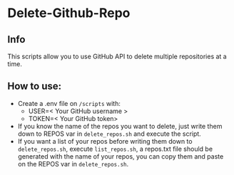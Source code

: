 # Delete-Github-Repo

## Info

This scripts allow you to use GitHub API to delete multiple repositories at a time.

## How to use:

- Create a .env file on `/scripts` with:
  - USER=< Your GitHub username >
  - TOKEN=< Your GitHub token>
- If you know the name of the repos you want to delete, just write them down to REPOS var in `delete_repos.sh` and execute the script.
- If you want a list of your repos before writing them down to `delete_repos.sh`, execute `list_repos.sh`, a repos.txt file should be generated with the name of your repos, you can copy them and paste on the REPOS var in `delete_repos.sh`.